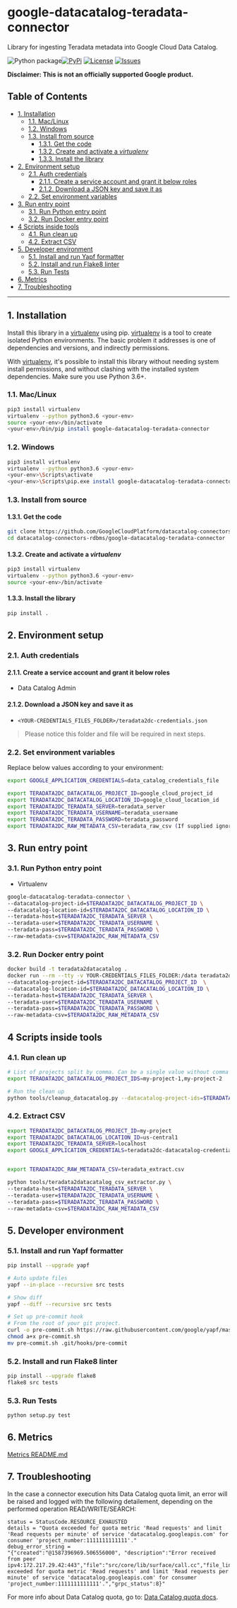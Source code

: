 # google-datacatalog-teradata-connector

Library for ingesting Teradata metadata into Google Cloud Data Catalog.

![Python package](2)[![PyPi][3]][4] [![License][5]][5] [![Issues][6]][7]

**Disclaimer: This is not an officially supported Google product.**

<!--
  ⚠️ DO NOT UPDATE THE TABLE OF CONTENTS MANUALLY ️️⚠️
  run `npx markdown-toc -i README.md`.

  Please stick to 80-character line wraps as much as you can.
-->

## Table of Contents

<!-- toc -->

- [1. Installation](#1-installation)
  * [1.1. Mac/Linux](#11-maclinux)
  * [1.2. Windows](#12-windows)
  * [1.3. Install from source](#13-install-from-source)
    + [1.3.1. Get the code](#131-get-the-code)
    + [1.3.2. Create and activate a *virtualenv*](#132-create-and-activate-a-virtualenv)
    + [1.3.3. Install the library](#133-install-the-library)
- [2. Environment setup](#2-environment-setup)
  * [2.1. Auth credentials](#21-auth-credentials)
    + [2.1.1. Create a service account and grant it below roles](#211-create-a-service-account-and-grant-it-below-roles)
    + [2.1.2. Download a JSON key and save it as](#212-download-a-json-key-and-save-it-as)
  * [2.2. Set environment variables](#22-set-environment-variables)
- [3. Run entry point](#3-run-entry-point)
  * [3.1. Run Python entry point](#31-run-python-entry-point)
  * [3.2. Run Docker entry point](#32-run-docker-entry-point)
- [4 Scripts inside tools](#4-scripts-inside-tools)
  * [4.1. Run clean up](#41-run-clean-up)
  * [4.2. Extract CSV](#42-extract-csv)
- [5. Developer environment](#5-developer-environment)
  * [5.1. Install and run Yapf formatter](#51-install-and-run-yapf-formatter)
  * [5.2. Install and run Flake8 linter](#52-install-and-run-flake8-linter)
  * [5.3. Run Tests](#53-run-tests)
- [6. Metrics](#6-metrics)
- [7. Troubleshooting](#7-troubleshooting)

<!-- tocstop -->

-----

## 1. Installation

Install this library in a [virtualenv][1] using pip. [virtualenv][1] is a tool to
create isolated Python environments. The basic problem it addresses is one of
dependencies and versions, and indirectly permissions.

With [virtualenv][1], it's possible to install this library without needing system
install permissions, and without clashing with the installed system
dependencies. Make sure you use Python 3.6+.


### 1.1. Mac/Linux

```bash
pip3 install virtualenv
virtualenv --python python3.6 <your-env>
source <your-env>/bin/activate
<your-env>/bin/pip install google-datacatalog-teradata-connector
```

### 1.2. Windows

```bash
pip3 install virtualenv
virtualenv --python python3.6 <your-env>
<your-env>\Scripts\activate
<your-env>\Scripts\pip.exe install google-datacatalog-teradata-connector
```

### 1.3. Install from source

#### 1.3.1. Get the code

````bash
git clone https://github.com/GoogleCloudPlatform/datacatalog-connectors-rdbms/
cd datacatalog-connectors-rdbms/google-datacatalog-teradata-connector
````

#### 1.3.2. Create and activate a *virtualenv*

```bash
pip3 install virtualenv
virtualenv --python python3.6 <your-env>
source <your-env>/bin/activate
```

#### 1.3.3. Install the library

```bash
pip install .
```

## 2. Environment setup

### 2.1. Auth credentials

#### 2.1.1. Create a service account and grant it below roles

- Data Catalog Admin

#### 2.1.2. Download a JSON key and save it as
- `<YOUR-CREDENTIALS_FILES_FOLDER>/teradata2dc-credentials.json`

> Please notice this folder and file will be required in next steps.

### 2.2. Set environment variables

Replace below values according to your environment:

```bash
export GOOGLE_APPLICATION_CREDENTIALS=data_catalog_credentials_file

export TERADATA2DC_DATACATALOG_PROJECT_ID=google_cloud_project_id
export TERADATA2DC_DATACATALOG_LOCATION_ID=google_cloud_location_id
export TERADATA2DC_TERADATA_SERVER=teradata_server
export TERADATA2DC_TERADATA_USERNAME=teradata_username
export TERADATA2DC_TERADATA_PASSWORD=teradata_password
export TERADATA2DC_RAW_METADATA_CSV=teradata_raw_csv (If supplied ignores the Teradata server credentials)

```

## 3. Run entry point

### 3.1. Run Python entry point

- Virtualenv

```bash
google-datacatalog-teradata-connector \
--datacatalog-project-id=$TERADATA2DC_DATACATALOG_PROJECT_ID \
--datacatalog-location-id=$TERADATA2DC_DATACATALOG_LOCATION_ID \
--teradata-host=$TERADATA2DC_TERADATA_SERVER \
--teradata-user=$TERADATA2DC_TERADATA_USERNAME \
--teradata-pass=$TERADATA2DC_TERADATA_PASSWORD \
--raw-metadata-csv=$TERADATA2DC_RAW_METADATA_CSV      
```

### 3.2. Run Docker entry point

```bash
docker build -t teradata2datacatalog .
docker run --rm --tty -v YOUR-CREDENTIALS_FILES_FOLDER:/data teradata2datacatalog \
--datacatalog-project-id=$TERADATA2DC_DATACATALOG_PROJECT_ID  \
--datacatalog-location-id=$TERADATA2DC_DATACATALOG_LOCATION_ID \
--teradata-host=$TERADATA2DC_TERADATA_SERVER \
--teradata-user=$TERADATA2DC_TERADATA_USERNAME \
--teradata-pass=$TERADATA2DC_TERADATA_PASSWORD \
--raw-metadata-csv=$TERADATA2DC_RAW_METADATA_CSV    
```

## 4 Scripts inside tools

### 4.1. Run clean up

```bash
# List of projects split by comma. Can be a single value without comma
export TERADATA2DC_DATACATALOG_PROJECT_IDS=my-project-1,my-project-2
```

```bash
# Run the clean up
python tools/cleanup_datacatalog.py --datacatalog-project-ids=$TERADATA2DC_DATACATALOG_PROJECT_IDS 

```

### 4.2. Extract CSV

```bash
export TERADATA2DC_DATACATALOG_PROJECT_ID=my-project
export TERADATA2DC_DATACATALOG_LOCATION_ID=us-central1
export TERADATA2DC_TERADATA_SERVER=localhost
export GOOGLE_APPLICATION_CREDENTIALS=teradata2dc-datacatalog-credentials.json


export TERADATA2DC_RAW_METADATA_CSV=teradata_extract.csv

```

```bash
python tools/teradata2datacatalog_csv_extractor.py \
--teradata-host=$TERADATA2DC_TERADATA_SERVER \
--teradata-user=$TERADATA2DC_TERADATA_USERNAME \
--teradata-pass=$TERADATA2DC_TERADATA_PASSWORD \
--raw-metadata-csv=$TERADATA2DC_RAW_METADATA_CSV  

```

## 5. Developer environment

### 5.1. Install and run Yapf formatter

```bash
pip install --upgrade yapf

# Auto update files
yapf --in-place --recursive src tests

# Show diff
yapf --diff --recursive src tests

# Set up pre-commit hook
# From the root of your git project.
curl -o pre-commit.sh https://raw.githubusercontent.com/google/yapf/master/plugins/pre-commit.sh
chmod a+x pre-commit.sh
mv pre-commit.sh .git/hooks/pre-commit
```

### 5.2. Install and run Flake8 linter

```bash
pip install --upgrade flake8
flake8 src tests
```

### 5.3. Run Tests

```bash
python setup.py test
```

## 6. Metrics

[Metrics README.md](docs/README.md)

## 7. Troubleshooting

In the case a connector execution hits Data Catalog quota limit, an error will be raised and logged with the following detailement, depending on the performed operation READ/WRITE/SEARCH: 
```
status = StatusCode.RESOURCE_EXHAUSTED
details = "Quota exceeded for quota metric 'Read requests' and limit 'Read requests per minute' of service 'datacatalog.googleapis.com' for consumer 'project_number:1111111111111'."
debug_error_string = 
"{"created":"@1587396969.506556000", "description":"Error received from peer ipv4:172.217.29.42:443","file":"src/core/lib/surface/call.cc","file_line":1056,"grpc_message":"Quota exceeded for quota metric 'Read requests' and limit 'Read requests per minute' of service 'datacatalog.googleapis.com' for consumer 'project_number:1111111111111'.","grpc_status":8}"
```
For more info about Data Catalog quota, go to: [Data Catalog quota docs](https://cloud.google.com/data-catalog/docs/resources/quotas).

[1]: https://virtualenv.pypa.io/en/latest/
[2]: https://github.com/GoogleCloudPlatform/datacatalog-connectors-rdbms/workflows/Python%20package/badge.svg?branch=master
[3]: https://img.shields.io/pypi/v/google-datacatalog-teradata-connector.svg
[4]: https://pypi.org/project/google-datacatalog-teradata-connector/
[5]: https://img.shields.io/github/license/GoogleCloudPlatform/datacatalog-connectors-rdbms.svg
[6]: https://img.shields.io/github/issues/GoogleCloudPlatform/datacatalog-connectors-rdbms.svg
[7]: https://github.com/GoogleCloudPlatform/datacatalog-connectors-rdbms/issues